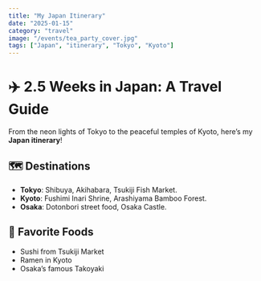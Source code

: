 ```yaml
---
title: "My Japan Itinerary"
date: "2025-01-15"
category: "travel"
image: "/events/tea_party_cover.jpg"
tags: ["Japan", "itinerary", "Tokyo", "Kyoto"]
---
```


# ✈️ 2.5 Weeks in Japan: A Travel Guide

From the neon lights of Tokyo to the peaceful temples of Kyoto, here’s my **Japan itinerary**!

## 🗺️ Destinations
- **Tokyo**: Shibuya, Akihabara, Tsukiji Fish Market.
- **Kyoto**: Fushimi Inari Shrine, Arashiyama Bamboo Forest.
- **Osaka**: Dotonbori street food, Osaka Castle.

## 🍜 Favorite Foods
- Sushi from Tsukiji Market
- Ramen in Kyoto
- Osaka’s famous Takoyaki



